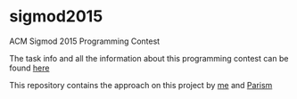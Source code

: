 # sigmod2015
ACM Sigmod 2015 Programming Contest

The task info and all the information about this programming contest can be found [here](http://db.in.tum.de/sigmod15contest/task.html)

This repository contains the approach on this project by [me](https://github.com/Thanasis17m) and [Parism](https://github.com/Parism)

